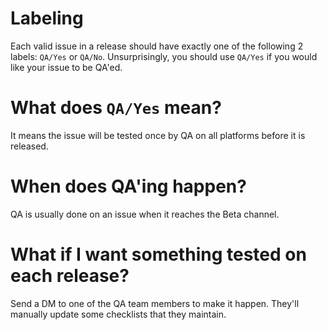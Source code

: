 # Labeling

Each valid issue in a release should have exactly one of the following 2 labels: `QA/Yes` or `QA/No`.  Unsurprisingly, you should use `QA/Yes` if you would like your issue to be QA'ed.

# What does `QA/Yes` mean?

It means the issue will be tested once by QA on all platforms before it is released.

# When does QA'ing happen?

QA is usually done on an issue when it reaches the Beta channel.

# What if I want something tested on each release?

Send a DM to one of the QA team members to make it happen.
They'll manually update some checklists that they maintain.